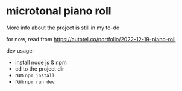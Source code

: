 # microtonal piano roll

More info about the project is still in my to-do

for now, read from https://autotel.co/portfolio/2022-12-19-piano-roll

dev usage:

* install node js & npm
* cd to the project dir
* run `npm install`
* run `npm run dev`